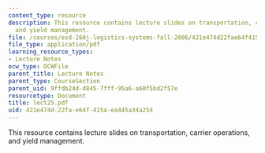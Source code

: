```yaml
---
content_type: resource
description: This resource contains lecture slides on transportation, carrier operations,
  and yield management.
file: /courses/esd-260j-logistics-systems-fall-2006/421e474d22fae64f415aea445a34a254_lect25.pdf
file_type: application/pdf
learning_resource_types:
- Lecture Notes
ocw_type: OCWFile
parent_title: Lecture Notes
parent_type: CourseSection
parent_uid: 9ffdb24d-d845-7fff-95a6-a60f5bd2f57e
resourcetype: Document
title: lect25.pdf
uid: 421e474d-22fa-e64f-415a-ea445a34a254
---
```

This resource contains lecture slides on transportation, carrier operations, and yield management.

